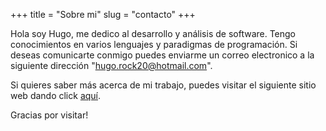 +++
title = "Sobre mi"
slug = "contacto"
+++

Hola soy Hugo, me dedico al desarrollo y análisis de software. Tengo conocimientos en varios lenguajes y paradigmas de programación. Si deseas comunicarte conmigo puedes enviarme un correo electronico a la siguiente dirección "hugo.rock20@hotmail.com".

Si quieres saber más acerca de mi trabajo, puedes visitar el siguiente sitio web dando click [aquí](https://hugorocaproyectos.js.org).

Gracias por visitar!
